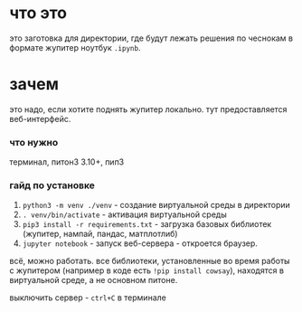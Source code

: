 # что это
 
это заготовка для директории, где будут лежать решения по чеснокам в формате жупитер ноутбук `.ipynb`.

# зачем 

это надо, если хотите поднять жупитер локально. тут предоставляется веб-интерфейс. 

### что нужно
терминал, питон3 3.10+, пип3

### гайд по установке

1. `python3 -m venv ./venv` - создание виртуальной среды в директории
2. `. venv/bin/activate` - активация виртуальной среды
3. `pip3 install -r requirements.txt` - загрузка базовых библиотек (жупитер, нампай, пандас, матплотлиб)
4. `jupyter notebook` - запуск веб-сервера - откроется браузер.

всё, можно работать. все библиотеки, установленные во время работы с жупитером (например в коде есть `!pip install cowsay`), находятся в виртуальной среде, а не основном питоне.

выключить сервер - `ctrl+C` в терминале 
